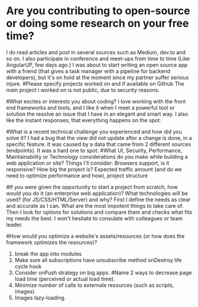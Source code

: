 # Are you contributing to open-source or doing some research on your free time?
I do read articles and post in several sources such as Medium, dev.to and so on.
I also participate in conference and meet-ups from time to time (Like AngularUP, few days ago.) 
I was about to start writing an open source app with a friend (that gives a task manager with a pipeline for backend developers), but it's on hold at the moment since my partner suffer serious injure. 
#Please specify projects worked on and if available on Github
The main project i worked on is not public, due to security reasons.

#What excites or interests you about coding?
I love working with the front end frameworks and tools, and I like it when I meet a powerful tool or solution the resolve an issue that I have in an elegant and smart way.
I also like the instant responses, that everything happens on the spot. 

#What is a recent technical challenge you experienced and how did you solve it?
I had a bug that the view did not update after a change is done, in a specific feature. 
It was caused by a data that came from 2 different sources (endpoints). It was a hard one to spot.
#What UI, Security, Performance, Maintainability or Technology considerations do you make while building a web application or site?
Things I'll consider: Browsers support, is it responsive? How big the project is? Expected traffic amount (and do we need to optimize performance and how), project structure

#If you were given the opportunity to start a project from scratch, how would you do it (an enterprise web application)? What technologies will be used? (for JS/CSS/HTML/Server) and why?
First I define the needs as clear and accurate as I can. What are the most impotent things to take care of. Then I look for options for solutions and compare them and checks what fits my needs the best. I won't hesitate to consulate with colleagues or team leader.


#How would you optimize a website&#39;s assets/resources (or how does the framework optimizes the resources)?
1. break the app into modules
1. Make sure all subscriptions have unsubscribe method onDestroy life cycle hook
1. Consider onPush strategy on big apps.
#Name 2 ways to decrease page load time (perceived or actual load time).
1. Minimize number of calls to externale resources (such as scripts, images)
1. Images lazy-loading.
